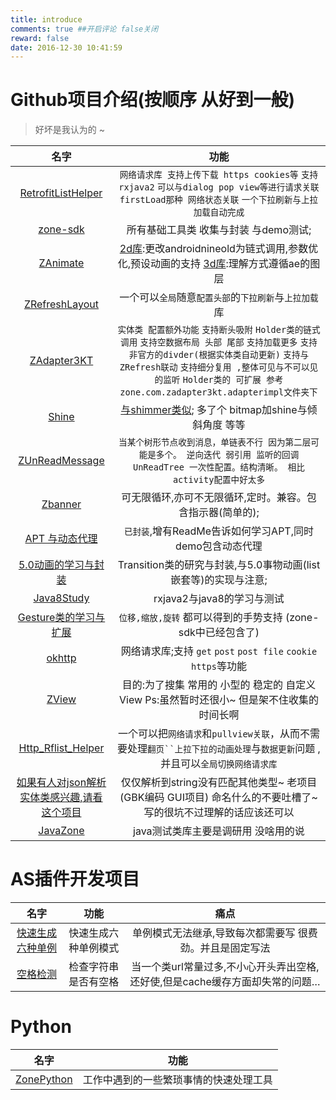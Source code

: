 ```yaml
---
title: introduce
comments: true ##开启评论 false关闭
reward: false
date: 2016-12-30 10:41:59
---
```

# Github项目介绍(按顺序 从好到一般)
> 好坏是我认为的 ~

|                             名字                             |                             功能                             |
| :----------------------------------------------------------: | :----------------------------------------------------------: |
| [RetrofitListHelper](https://github.com/luhaoaimama1/RetrofitListHelper) | `网络请求库 支持上传下载 https cookies等` `支持rxjava2` `可以与dialog pop view等进行请求关联` `firstLoad那种 网络状态关联` `一个下拉刷新与上拉加载自动完成` |
|     [zone-sdk](https://github.com/luhaoaimama1/zone-sdk)     |            所有基础工具类 收集与封装 与demo测试;             |
|     [ZAnimate](https://github.com/luhaoaimama1/ZAnimate)     | [2d库](https://github.com/luhaoaimama1/ZAnimate):更改androidnineold为链式调用,参数优化,预设动画的支持 [3d库](https://github.com/luhaoaimama1/ZAnimate/blob/master/README-3D.md):理解方式遵循ae的图层 |
| [ZRefreshLayout](https://github.com/luhaoaimama1/ZRefreshLayout) |    一个可以`全局`随意`配置头部`的`下拉刷新`与`上拉加载`库    |
|    [ZAdapter3KT](https://github.com/luhaoaimama1/ZAdapter3KT)    | `实体类 配置额外功能` `支持断头吸附` `Holder类的链式调用` `支持空数据布局 头部 尾部` `支持加载更多` `支持 非官方的divder(根据实体类自动更新)` `支持与ZRefresh联动` `支持细分复用 ,整体可见与不可以见的监听` `Holder类的 可扩展 参考zone.com.zadapter3kt.adapterimpl文件夹下` |
|        [Shine](https://github.com/luhaoaimama1/Shine)        | [与shimmer类似](https://github.com/facebook/shimmer-android); 多了个 bitmap加shine与倾斜角度 等等 |
|        [ZUnReadMessage](https://github.com/luhaoaimama1/ZUnReadMessage)        | `当某个树形节点收到消息，单链表不行 因为第二层可能是多个。 逆向迭代 弱引用 监听的回调`  `UnReadTree 一次性配置。结构清晰。 相比 activity配置中好太多` |
|      [Zbanner](https://github.com/luhaoaimama1/Zbanner)      |  可无限循环,亦可不无限循环,定时。兼容。包含指示器(简单的);   |
| [APT 与动态代理](https://github.com/luhaoaimama1/AnnotationStudy/blob/master/README.md) |   `已封装`,增有ReadMe告诉如何学习APT,同时demo包含动态代理    |
| [5.0动画的学习与封装](https://github.com/luhaoaimama1/TransitionStudy) | Transition类的研究与封装,与5.0事物动画(list嵌套等)的实现与注意; |
|   [Java8Study](https://github.com/luhaoaimama1/Java8Study)   |                  rxjava2与java8的学习与测试                  |
| [Gesture类的学习与扩展](https://github.com/luhaoaimama1/GestureStudy) | `位移,缩放,旋转` 都可以得到的手势支持 (zone-sdk中已经包含了) |
|      [okhttp](https://github.com/luhaoaimama1/ZOkHttp)       | 网络请求库;支持 `get` `post` `post file` `cookie` `https`等功能 |
|        [ZView](https://github.com/luhaoaimama1/ZView)        | 目的:为了搜集 常用的 小型的 稳定的 自定义View Ps:虽然暂时还很小~ 但是架不住收集的时间长啊 |
| [Http_Rflist_Helper](https://github.com/luhaoaimama1/Http_Rflist_Helper/blob/master/README-cn.md) | 一个可以把`网络请求`和`pullview关联`，从而不需要处理`翻页``上拉下拉的动画处理`与`数据更新`问题 ,并且可以`全局切换网络请求库` |
| [如果有人对json解析实体类感兴趣,请看这个项目](https://github.com/luhaoaimama1/JsonParser) | 仅仅解析到string没有匹配其他类型~ 老项目(GBK编码 GUI项目) 命名什么的不要吐槽了~ 写的很坑不过理解的话应该还可以 |
|     [JavaZone](https://github.com/luhaoaimama1/JavaZone)     |             java测试类库主要是调研用 没啥用的说              |

# AS插件开发项目

|                             名字                             |         功能         |                             痛点                             |
| :----------------------------------------------------------: | :------------------: | :----------------------------------------------------------: |
| [快速生成六种单例](https://github.com/luhaoaimama1/SingletonTest) | 快速生成六种单例模式 |   单例模式无法继承,导致每次都需要写 很费劲。并且是固定写法   |
|    [空格检测](https://github.com/luhaoaimama1/SpaceTest2)    | 检查字符串是否有空格 | 当一个类url常量过多,不小心开头弄出空格,还好使,但是cache缓存方面却失常的问题… |

# Python

|                             名字                             |                             功能                             |
| :----------------------------------------------------------: | :----------------------------------------------------------: |
| [ZonePython](https://github.com/luhaoaimama1/ZonePython) | 工作中遇到的一些繁琐事情的快速处理工具 |